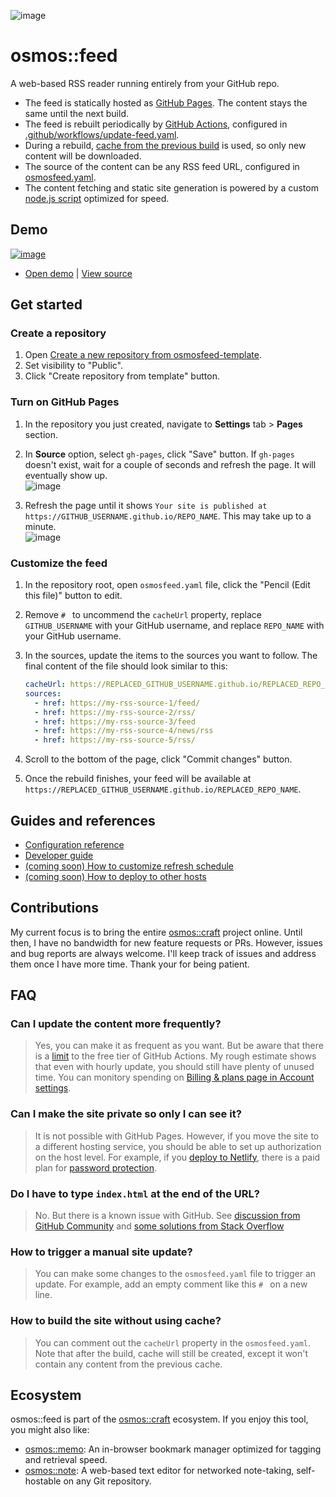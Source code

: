 ![image](https://user-images.githubusercontent.com/1895289/115334130-aa80fb00-a14f-11eb-9f9a-e0d2b8a15851.png)

# osmos::feed

A web-based RSS reader running entirely from your GitHub repo.

- The feed is statically hosted as [GitHub Pages](https://pages.github.com/). The content stays the same until the next build.
- The feed is rebuilt periodically by [GitHub Actions](https://github.com/features/actions), configured in [.github/workflows/update-feed.yaml](https://github.com/osmoscraft/osmosfeed-demo/blob/main/.github/workflows/update-feed.yaml).
- During a rebuild, [cache from the previous build](https://osmoscraft.github.io/osmosfeed-demo/cache.json) is used, so only new content will be downloaded.
- The source of the content can be any RSS feed URL, configured in [osmosfeed.yaml](https://github.com/osmoscraft/osmosfeed-demo/blob/main/osmosfeed.yaml).
- The content fetching and static site generation is powered by a custom [node.js script](https://github.com/osmoscraft/osmosfeed/blob/master/src/main.ts) optimized for speed.

## Demo

[![image](https://user-images.githubusercontent.com/1895289/114334657-e4268600-9aff-11eb-90c6-184284b90be2.png)](https://osmoscraft.github.io/osmosfeed-demo/)

- [Open demo](https://osmoscraft.github.io/osmosfeed-demo/) | [View source](https://github.com/osmoscraft/osmosfeed-demo)

## Get started

### Create a repository

1. Open [Create a new repository from osmosfeed-template](https://github.com/osmoscraft/osmosfeed-template/generate).
2. Set visibility to "Public".
3. Click "Create repository from template" button.

### Turn on GitHub Pages

1. In the repository you just created, navigate to **Settings** tab > **Pages** section.
2. In **Source** option, select `gh-pages`, click "Save" button. If `gh-pages` doesn't exist, wait for a couple of seconds and refresh the page. It will eventually show up.  
   ![image](https://user-images.githubusercontent.com/1895289/114324508-3dca8880-9adf-11eb-98c9-0a0779f5fd7a.png)

3. Refresh the page until it shows `Your site is published at https://GITHUB_USERNAME.github.io/REPO_NAME`. This may take up to a minute.  
   ![image](https://user-images.githubusercontent.com/1895289/114324153-75383580-9add-11eb-81a6-186cb18d0851.png)

### Customize the feed

1. In the repository root, open `osmosfeed.yaml` file, click the "Pencil (Edit this file)" button to edit.
2. Remove `# ` to uncommend the `cacheUrl` property, replace `GITHUB_USERNAME` with your GitHub username, and replace `REPO_NAME` with your GitHub username.
3. In the sources, update the items to the sources you want to follow. The final content of the file should look similar to this:

   ```yaml
   cacheUrl: https://REPLACED_GITHUB_USERNAME.github.io/REPLACED_REPO_NAME/cache.json
   sources:
     - href: https://my-rss-source-1/feed/
     - href: https://my-rss-source-2/rss/
     - href: https://my-rss-source-3/feed
     - href: https://my-rss-source-4/news/rss
     - href: https://my-rss-source-5/rss/
   ```

4. Scroll to the bottom of the page, click "Commit changes" button.
5. Once the rebuild finishes, your feed will be available at `https://REPLACED_GITHUB_USERNAME.github.io/REPLACED_REPO_NAME`.

## Guides and references

- [Configuration reference](./docs/osmosfeed-yaml-reference.md)
- [Developer guide](./docs/developer-guide.md)
- [(coming soon) How to customize refresh schedule](./docs/how-to-customize-refresh-schedule.md)
- [(coming soon) How to deploy to other hosts](./docs/how-to-deploy-to-other-hosts.md)

## Contributions

My current focus is to bring the entire [osmos::craft](https://osmoscraft.org) project online. Until then, I have no bandwidth for new feature requests or PRs. However, issues and bug reports are always welcome. I'll keep track of issues and address them once I have more time. Thank your for being patient.

## FAQ

### Can I update the content more frequently?

> Yes, you can make it as frequent as you want. But be aware that there is a [limit](<(https://docs.github.com/en/github/setting-up-and-managing-billing-and-payments-on-github/about-billing-for-github-actions)>) to the free tier of GitHub Actions. My rough estimate shows that even with hourly update, you should still have plenty of unused time. You can monitory spending on [Billing & plans page in Account settings](https://github.com/settings/billing).

### Can I make the site private so only I can see it?

> It is not possible with GitHub Pages. However, if you move the site to a different hosting service, you should be able to set up authorization on the host level. For example, if you [deploy to Netlify](./docs/guide-deploy-to-netlify), there is a paid plan for [password protection](https://docs.netlify.com/visitor-access/password-protection/).

### Do I have to type `index.html` at the end of the URL?

> No. But there is a known issue with GitHub. See [discussion from GitHub Community](https://github.community/t/my-github-page-doesnt-redirect-to-index-html/10367/24) and [some solutions from Stack Overflow](https://stackoverflow.com/questions/45362628/github-pages-site-not-detecting-index-html)

### How to trigger a manual site update?

> You can make some changes to the `osmosfeed.yaml` file to trigger an update. For example, add an empty comment like this `# ` on a new line.

### How to build the site without using cache?

> You can comment out the `cacheUrl` property in the `osmosfeed.yaml`. Note that after the build, cache will still be created, except it won't contain any content from the previous cache.

## Ecosystem

osmos::feed is part of the [osmos::craft](https://osmoscraft.org) ecosystem. If you enjoy this tool, you might also like:

- [osmos::memo](https://github.com/osmoscraft/osmosmemo): An in-browser bookmark manager optimized for tagging and retrieval speed.
- [osmos::note](https://github.com/osmoscraft/osmosnote): A web-based text editor for networked note-taking, self-hostable on any Git repository.
